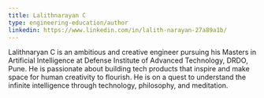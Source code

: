 ```yaml
---
title: Lalithnarayan C
type: engineering-education/author
linkedin: https://www.linkedin.com/in/lalith-narayan-27a89a1b/
---
```


Lalithnaryan C is an ambitious and creative engineer pursuing his Masters in Artificial Intelligence at Defense Institute of Advanced Technology, DRDO, Pune. He is passionate about building tech products that inspire and make space for human creativity to flourish. He is on a quest to understand the infinite intelligence through technology, philosophy, and meditation.